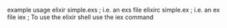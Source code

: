 example usage
elixir  simple.exs   ; i.e. an exs file
elixirc simple.ex    ; i.e. an ex  file
iex                  ; To use the elixir shell use the iex command

